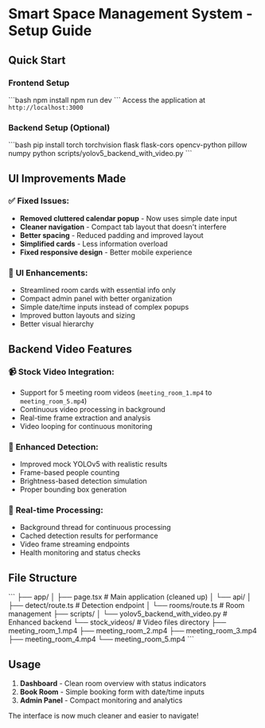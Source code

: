 # Smart Space Management System - Setup Guide

## Quick Start

### Frontend Setup
\`\`\`bash
npm install
npm run dev
\`\`\`
Access the application at `http://localhost:3000`

### Backend Setup (Optional)
\`\`\`bash
pip install torch torchvision flask flask-cors opencv-python pillow numpy
python scripts/yolov5_backend_with_video.py
\`\`\`

## UI Improvements Made

### ✅ **Fixed Issues:**
- **Removed cluttered calendar popup** - Now uses simple date input
- **Cleaner navigation** - Compact tab layout that doesn't interfere
- **Better spacing** - Reduced padding and improved layout
- **Simplified cards** - Less information overload
- **Fixed responsive design** - Better mobile experience

### 🎨 **UI Enhancements:**
- Streamlined room cards with essential info only
- Compact admin panel with better organization  
- Simple date/time inputs instead of complex popups
- Improved button layouts and sizing
- Better visual hierarchy

## Backend Video Features

### 📹 **Stock Video Integration:**
- Support for 5 meeting room videos (`meeting_room_1.mp4` to `meeting_room_5.mp4`)
- Continuous video processing in background
- Real-time frame extraction and analysis
- Video looping for continuous monitoring

### 🤖 **Enhanced Detection:**
- Improved mock YOLOv5 with realistic results
- Frame-based people counting
- Brightness-based detection simulation
- Proper bounding box generation

### 🔄 **Real-time Processing:**
- Background thread for continuous processing
- Cached detection results for performance
- Video frame streaming endpoints
- Health monitoring and status checks

## File Structure
\`\`\`
├── app/
│   ├── page.tsx              # Main application (cleaned up)
│   └── api/
│       ├── detect/route.ts   # Detection endpoint
│       └── rooms/route.ts    # Room management
├── scripts/
│   └── yolov5_backend_with_video.py  # Enhanced backend
└── stock_videos/             # Video files directory
    ├── meeting_room_1.mp4
    ├── meeting_room_2.mp4
    ├── meeting_room_3.mp4
    ├── meeting_room_4.mp4
    └── meeting_room_5.mp4
\`\`\`

## Usage

1. **Dashboard** - Clean room overview with status indicators
2. **Book Room** - Simple booking form with date/time inputs  
3. **Admin Panel** - Compact monitoring and analytics

The interface is now much cleaner and easier to navigate!
